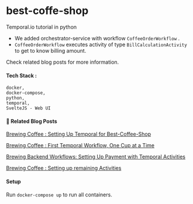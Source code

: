 # best-coffe-shop
Temporal.io tutorial in python

- We added orchestrator-service with workflow `CoffeeOrderWorkflow` . 
- `CoffeeOrderWorkflow` executes activity of type `BillCalculationActivity`  to get to know billing amount.

Check related blog posts for more information.


#### Tech Stack :
    docker, 
    docker-compose, 
    python, 
    temporal, 
    SvelteJS - Web UI


#### 📖 Related Blog Posts

[Brewing Coffee : Setting Up Temporal for Best-Coffee-Shop](https://anieruddha.hashnode.dev/temporal-tutorial-docker-setup)

[Brewing Coffee : First Temporal Workflow, One Cup at a Time](https://anieruddha.hashnode.dev/temporal-tutorial-first-workflow)

[Brewing Backend Workflows: Setting Up Payment with Temporal Activities](https://anieruddha.hashnode.dev/temporal-tutorial-first-activity)

[Brewing Coffee : Setting up remaining Activities](https://anieruddha.hashnode.dev/brewing-coffee-setting-up-remaining-activities)

#### Setup
Run `docker-compose up` to run all containers.
